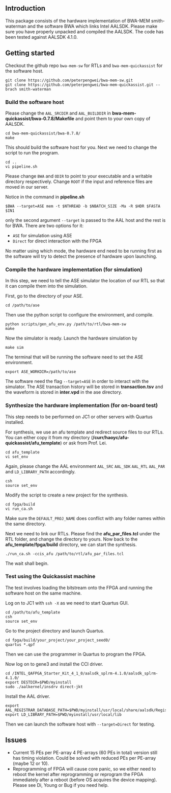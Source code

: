 ## Introduction

This package consists of the hardware implementation of BWA-MEM smith-waterman and the software BWA which links Intel AALSDK. Please make sure you have properly unpacked and compiled the AALSDK. The code has been tested against AALSDK 4.1.0.

## Getting started

Checkout the github repo `bwa-mem-sw` for RTLs and `bwa-mem-quickassist` for the software host.

	git clone https://github.com/peterpengwei/bwa-mem-sw.git
	git clone https://github.com/peterpengwei/bwa-mem-quickassist.git --brach smith-waterman

### Build the software host
	
Please change the `AAL_SRCDIR` and `AAL_BUILDDIR` in **bwa-mem-quickassist/bwa-0.7.8/Makefile** and point them to your own copy of AALSDK.

	cd bwa-mem-quickassist/bwa-0.7.8/
	make
	
This should build the software host for you. Next we need to change the script to run the program. 

	cd ..
	vi pipeline.sh

Please change `BWA` and `ODIR` to point to your executable and a writable directory respectively. Change `ROOT` if the input and reference files are moved in our server.

Notice in the command in **pipeline.sh**

	$BWA --target=ASE mem -t $NTHREAD -b $NBATCH_SIZE -Ma -R $HDR $FASTA $IN1
	
only the second argument `--target` is passed to the AAL host and the rest is for BWA. There are two options for it:

*	`ASE` for simulation using ASE
*	`Direct` for direct interaction with the FPGA

No matter using which mode, the hardware end need to be running first as the software will try to detect the presence of hardware upon launching.

### Compile the hardware implementation (for simulation)

In this step, we need to tell the ASE simulator the location of our RTL so that it can compile them into the simulation.

First, go to the directory of your ASE.

	cd /path/to/ase

Then use the python script to configure the environment, and compile.

	python scripts/gen_afu_env.py /path/to/rtl/bwa-mem-sw
	make

Now the simulator is ready. Launch the hardware simulation by

	make sim
	
The terminal that will be running the software need to set the ASE environment.

	export ASE_WORKDIR=/path/to/ase

The software need the flag `--target=ASE` in order to interact with the simulator. The ASE transaction history will be stored in **transaction.tsv** and the waveform is stored in **inter.vpd** in the ase directory.

### Synthesize the hardware implementation (for on-board test)

This step needs to be performed on JC1 or other servers with Quartus installed.


For synthesis, we use an afu template and redirect source files to our RTLs. You can either copy it from my directory (**/curr/haoyc/afu-quickassist/afu_template**) or ask from Prof. Lei.

	cd afu_template
	vi set_env
	
Again, please change the AAL environment `AAL_SRC` `AAL_SDK` `AAL_RTL` `AAL_PAR` and `LD_LIBRARY_PATH` accordingly.

	csh
	source set_env

Modify the script to create a new project for the synthesis.

	cd fpga/build
	vi run_ca.sh

Make sure the `DEFAULT_PROJ_NAME` does conflict with any folder names within the same directory. 
	
Next we need to link our RTLs. Please find the **afu_par_files.tcl** under the RTL folder, and change the directory to yours. Now back to the **afu_template/fpga/build** directory, we can start the synthesis.

	./run_ca.sh -ccis_afu /path/to/rtl/afu_par_files.tcl
	
The wait shall begin.

### Test using the Quickassist machine

The test involves loading the bitstream onto the FPGA and running the software host on the same machine. 

Log on to JC1 with `ssh -X` as we need to start Quartus GUI. 

	cd /path/to/afu_template
	csh
	source set_env
	
Go to the project directory and launch Quartus.

	cd fpga/build/your_project/your_project_seed0/
	quartus *.qpf
	
Then we can use the programmer in Quartus to program the FPGA.

Now log on to gene3 and install the CCI driver.

	cd /INTEL_QAFPGA_Starter_Kit_4_1_0/aalsdk_splrm‐4.1.0/aalsdk_splrm‐4.1.0/
	export DESTDIR=$PWD/myinstall
	sudo ./aalkernel/insdrv direct‐jkt

Install the AAL driver.

	export AAL_REGISTRAR_DATABASE_PATH=$PWD/myinstall/usr/local/share/aalsdk/RegistrarRepository/linux/
	export LD_LIBRARY_PATH=$PWD/myinstall/usr/local/lib

Then we can launch the software host with `--target=Direct` for testing.



## Issues

* Current 15 PEs per PE-array 4 PE-arrays (60 PEs in total) version still has timing violation. Could be solved with reduced PEs per PE-array (maybe 12 or 10).
* Reprogramming of FPGA will cause core panic, so we either need to reboot the kernel after reprogramming or reprogram the FPGA immediately after a reboot (before OS acquires the device mapping). Please see Di, Young or Bug if you need help.